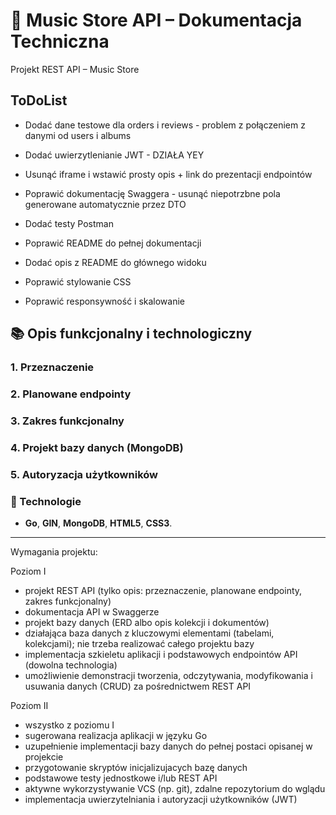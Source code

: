 # 🎵 Music Store API – Dokumentacja Techniczna

Projekt REST API – Music Store

## ToDoList

- Dodać dane testowe dla orders i reviews - problem z połączeniem z danymi od users i albums

- Dodać uwierzytlenianie JWT - DZIAŁA YEY

- Usunąć iframe i wstawić prosty opis + link do prezentacji endpointów
- Poprawić dokumentację Swaggera - usunąć niepotrzbne pola generowane automatycznie przez DTO
- Dodać testy Postman
- Poprawić README do pełnej dokumentacji
- Dodać opis z README do głównego widoku 
- Poprawić stylowanie CSS
- Poprawić responsywność i skalowanie

## 📚 Opis funkcjonalny i technologiczny

### 1. Przeznaczenie

### 2. Planowane endpointy

### 3. Zakres funkcjonalny

### 4. Projekt bazy danych (MongoDB)

### 5. Autoryzacja użytkowników

### 🚀 Technologie
- **Go**, **GIN**, **MongoDB**, **HTML5**, **CSS3**.

________________________________________

Wymagania projektu:

Poziom I
- projekt REST API (tylko opis: przeznaczenie, planowane endpointy, zakres funkcjonalny)
- dokumentacja API w Swaggerze
- projekt bazy danych (ERD albo opis kolekcji i dokumentów)
- działająca baza danych z kluczowymi elementami (tabelami, kolekcjami); nie trzeba realizować całego projektu bazy
- implementacja szkieletu aplikacji i podstawowych endpointów API (dowolna technologia)
- umożliwienie demonstracji tworzenia, odczytywania, modyfikowania i usuwania danych (CRUD) za pośrednictwem REST API

Poziom II
- wszystko z poziomu I
- sugerowana realizacja aplikacji w języku Go
- uzupełnienie implementacji bazy danych do pełnej postaci opisanej w projekcie
- przygotowanie skryptów inicjalizujacych bazę danych
- podstawowe testy jednostkowe i/lub REST API
- aktywne wykorzystywanie VCS (np. git), zdalne repozytorium do wglądu
- implementacja uwierzytelniania i autoryzacji użytkowników (JWT)